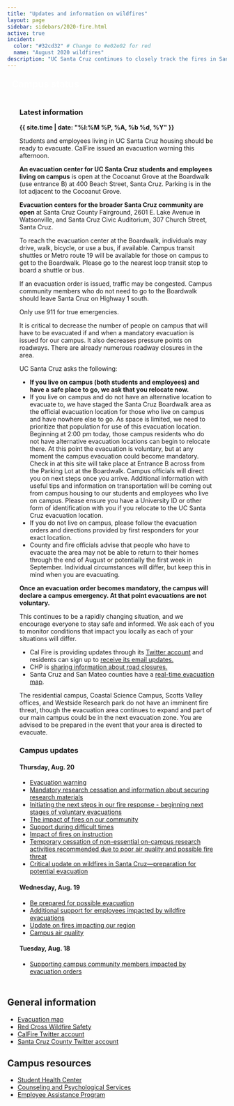 ```yaml
---
title: "Updates and information on wildfires"
layout: page 
sidebar: sidebars/2020-fire.html
active: true
incident:
  color: "#32cd32" # Change to #e02e02 for red
  name: "August 2020 wildfires"
description: "UC Santa Cruz continues to closely track the fires in Santa Cruz, Santa Clara, and neighboring counties. This event has resulted in multiple evacuations and air quality concerns."
---
```


<section style="border: 4px solid {{ page.incident.color }}; padding: 0; margin: 0 0 2em 0;">
  
  <h2 style="margin: 0 0 .5em 0; background-color: {{ page.incident.color }}; line-height: 1; padding: .5em .5em .45em .5em; color: white;"><i class="far fa-bell"></i> Campus status</h2>

  <div style="padding: .05em 2em .5em 2em;">

### Latest information

<b>{{ site.time | date: "%l:%M %P, %A, %b %d, %Y" }}</b>

Students and employees living in UC Santa Cruz housing should be ready to evacuate. CalFire issued an evacuation warning this afternoon.

**An evacuation center for UC Santa Cruz students and employees living on campus** is open at the Cocoanut Grove at the Boardwalk (use entrance B) at 400 Beach Street, Santa Cruz. Parking is in the lot adjacent to the Cocoanut Grove.

**Evacuation centers for the broader Santa Cruz community are open** at Santa Cruz County Fairground, 2601 E. Lake Avenue in Watsonville, and Santa Cruz Civic Auditorium, 307 Church Street, Santa Cruz.

To reach the evacuation center at the Boardwalk, individuals may drive, walk, bicycle, or use a bus, if available. Campus transit shuttles or Metro route 19 will be available for those on campus to get to the Boardwalk. Please go to the nearest loop transit stop to board a shuttle or bus.

If an evacuation order is issued, traffic may be congested. Campus community members who do not need to go to the Boardwalk should leave Santa Cruz on Highway 1 south.

Only use 911 for true emergencies.

It is critical to decrease the number of people on campus that will have to be evacuated if and when a mandatory evacuation is issued for our campus. It also decreases pressure points on roadways. There are already numerous roadway closures in the area.

UC Santa Cruz asks the following:

- **If you live on campus (both students and employees) and have a safe place to go, we ask that you relocate now.**
- If you live on campus and do not have an alternative location to evacuate to, we have staged the Santa Cruz Boardwalk area as the official evacuation location for those who live on campus and have nowhere else to go. As space is limited, we need to prioritize that population for use of this evacuation location. Beginning at 2:00 pm today, those campus residents who do not have alternative evacuation locations can begin to relocate there. At this point the evacuation is voluntary, but at any moment the campus evacuation could become mandatory. Check in at this site will take place at Entrance B across from the Parking Lot at the Boardwalk. Campus officials will direct you on next steps once you arrive. Additional information with useful tips and information on transportation will be coming out from campus housing to our students and employees who live on campus. Please ensure you have a University ID or other form of identification with you if you relocate to the UC Santa Cruz evacuation location.
- If you do not live on campus, please follow the evacuation orders and directions provided by first responders for your exact location.
- County and fire officials advise that people who have to evacuate the area may not be able to return to their homes through the end of August or potentially the first week in September. Individual circumstances will differ, but keep this in mind when you are evacuating.

**Once an evacuation order becomes mandatory, the campus will declare a campus emergency. At that point evacuations are not voluntary.**  

This continues to be a rapidly changing situation, and we encourage everyone to stay safe and informed. We ask each of you to monitor conditions that impact you locally as each of your situations will differ.

- Cal Fire is providing updates through its [Twitter account](https://twitter.com/CALFIRECZU)  and residents can sign up to [receive its email updates.](https://tinyurl.com/czulightning)
- CHP is [sharing information about road closures.](https://twitter.com/CHPscrz)
- Santa Cruz and San Mateo counties have a [real-time evacuation map](https://www.smco.community.zonehaven.com/).

The residential campus, Coastal Science Campus, Scotts Valley offices, and Westside Research park do not have an imminent fire threat, though the evacuation area continues to expand and part of our main campus could be in the next evacuation zone. You are advised to be prepared in the event that your area is directed to evacuate.

### Campus updates

#### Thursday, Aug. 20

- [Evacuation warning](https://news.ucsc.edu/2020/08/evacuation-warning.html)
- [Mandatory research cessation and information about securing research materials](https://news.ucsc.edu/2020/08/mandatory-research-cessation.html)
- [Initiating the next steps in our fire response - beginning next stages of voluntary evacuations](https://news.ucsc.edu/2020/08/initiating-next-steps-in-our-fire-response.html)
- [The impact of fires on our community](https://news.ucsc.edu/2020/08/impact-of-fires-on-our-community.html)
- [Support during difficult times](https://news.ucsc.edu/2020/08/support-during-difficult-times.html)
- [Impact of fires on instruction](https://news.ucsc.edu/2020/08/impact-of-fires-on-instruction.html)
- [Temporary cessation of non-essential on-campus research activities recommended due to poor air quality and possible fire threat](https://news.ucsc.edu/2020/08/temp-cessation-of-non-essential-on-campus-research.html)
- [Critical update on wildfires in Santa Cruz—preparation for potential evacuation](https://news.ucsc.edu/2020/08/critical-update-wildfires.html)

#### Wednesday, Aug. 19

- [Be prepared for possible evacuation](https://news.ucsc.edu/2020/08/prepare-evacuation-students.html)
- [Additional support for employees impacted by wildfire evacuations](https://news.ucsc.edu/2020/08/additional-support-employees.html)
- [Update on fires impacting our region](https://news.ucsc.edu/2020/08/update-on-fires-impact.html)
- [Campus air quality](https://news.ucsc.edu/2020/08/campus-air-quality.html)

#### Tuesday, Aug. 18

- [Supporting campus community members impacted by evacuation orders](https://news.ucsc.edu/2020/08/supporting--community-members.html)


</div>

</section>

<h2>General information</h2>
<ul>
<li><a href="https://www.smco.community.zonehaven.com">Evacuation map</a></li>
<li><a href="https://www.redcross.org/get-help/how-to-prepare-for-emergencies/types-of-emergencies/wildfire.html">Red Cross Wildfire Safety</a></li>
<li><a href="https://twitter.com/CALFIRECZU">CalFire Twitter account</a></li>
<li><a href="https://twitter.com/sccounty">Santa Cruz County Twitter account</a></li>
</ul>
<h2>Campus resources</h2>
<ul>
<li><a href="https://healthcenter.ucsc.edu">Student Health Center</a></li>
<li><a href="https://caps.ucsc.edu">Counseling and Psychological Services</a></li>
<li><a href="https://shr.ucsc.edu/benefits/eap/">Employee Assistance Program</a></li>
</ul>
